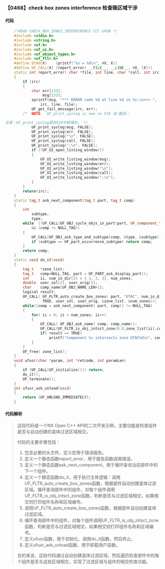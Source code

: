 ### 【0468】check box zones interference 检查箱区域干涉

#### 代码

```cpp
    /*HEAD CHECK_BOX_ZONES_INTERFERENCE CCC UFUN */  
    #include <stdio.h>  
    #include <string.h>  
    #include <uf.h>  
    #include <uf_ui.h>  
    #include <uf_object_types.h>  
    #include <uf_fltr.h>  
    #define ECHO(X)    (printf("%s = %d\n", #X, X))  
    #define UF_CALL(X) (report_error( __FILE__, __LINE__, #X, (X)))  
    static int report_error( char *file, int line, char *call, int irc)  
    {  
        if (irc)  
        {  
            char err[133],  
                 msg[133];  
            sprintf(msg, "*** ERROR code %d at line %d in %s:\n+++ ",  
                irc, line, file);  
            UF_get_fail_message(irc, err);  
        /*  NOTE:  UF_print_syslog is new in V18 译:翻译：

注意：UF_print_syslog是在V18中新增的。 */  
            UF_print_syslog(msg, FALSE);  
            UF_print_syslog(err, FALSE);  
            UF_print_syslog("\n", FALSE);  
            UF_print_syslog(call, FALSE);  
            UF_print_syslog(";\n", FALSE);  
            if (!UF_UI_open_listing_window())  
            {  
                UF_UI_write_listing_window(msg);  
                UF_UI_write_listing_window(err);  
                UF_UI_write_listing_window("\n");  
                UF_UI_write_listing_window(call);  
                UF_UI_write_listing_window(";\n");  
            }  
        }  
        return(irc);  
    }  
    static tag_t ask_next_component(tag_t part, tag_t comp)  
    {  
        int  
            subtype,  
            type;  
        while  (!UF_CALL(UF_OBJ_cycle_objs_in_part(part, UF_component_type, &comp))  
            && (comp != NULL_TAG))  
        {  
            UF_CALL(UF_OBJ_ask_type_and_subtype(comp, &type, &subtype));  
            if (subtype == UF_part_occurrence_subtype) return comp;  
        }  
        return comp;  
    }  
    static void do_it(void)  
    {  
        tag_t   *zone_list;  
        tag_t   comp=NULL_TAG, part = UF_PART_ask_display_part();  
        int     ii, num_in_dir[3] = { 3, 3, 3}, num_zones;  
        double  user_vol[3], user_orig[3];  
        char    comp_name[UF_OBJ_NAME_LEN+1];  
        logical result;  
        UF_CALL( UF_FLTR_auto_create_box_zones( part, "GTAC", num_in_dir,  
                 TRUE, user_vol, user_orig, &zone_list, &num_zones));  
        while((comp = ask_next_component( part, comp)) != NULL_TAG)  
        {  
            for( ii = 0; ii < num_zones; ii++)  
            {  
                UF_CALL( UF_OBJ_ask_name( comp, comp_name));  
                UF_CALL(UF_FLTR_is_obj_intsct_zone(0.0,zone_list[ii],comp,&result));  
                if( result == TRUE)  
                    printf("Component %s intersects zone GTAC%d\n", comp_name, ii);  
            }  
        }  
        UF_free( zone_list);  
    }  
    void ufusr(char *param, int *retcode, int paramLen)  
    {  
        if (UF_CALL(UF_initialize())) return;  
        do_it();  
        UF_terminate();  
    }  
    int ufusr_ask_unload(void)  
    {  
        return (UF_UNLOAD_IMMEDIATELY);  
    }

```

#### 代码解析

> 这段代码是一个NX Open C++ API的二次开发示例，主要功能是检查组件是否与自动创建的盒体过滤区域相交。
>
> 代码的主要步骤包括：
>
> 1. 包含必要的头文件，定义宏用于错误报告。
> 2. 定义一个静态函数report_error，用于报告函数调用错误。
> 3. 定义一个静态函数ask_next_component，用于循环查询当前部件中的下一个组件。
> 4. 定义一个静态函数do_it，用于执行主体逻辑：调用UF_FLTR_auto_create_box_zones函数，根据部件自动创建盒体过滤区域。循环查询部件中的组件，对每个组件调用UF_FLTR_is_obj_intsct_zone函数，判断是否与过滤区域相交，如果相交则打印组件名称和区域编号。
> 5. 调用UF_FLTR_auto_create_box_zones函数，根据部件自动创建盒体过滤区域。
> 6. 循环查询部件中的组件，对每个组件调用UF_FLTR_is_obj_intsct_zone函数，判断是否与过滤区域相交，如果相交则打印组件名称和区域编号。
> 7. 定义ufusr函数，用于初始化、调用do_it函数，然后终止。
> 8. 定义ufusr_ask_unload函数，用于卸载用户函数。
>
> 总的来说，这段代码通过自动创建盒体过滤区域，然后遍历检查部件中的每个组件是否与这些区域相交，实现了过滤区域与组件的相交检查功能。
>
